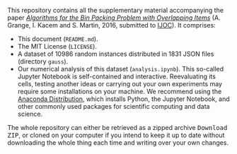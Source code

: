 This repository contains all the supplementary material accompanying the paper [_Algorithms for the Bin Packing Problem with Overlapping Items_](http://arxiv.org/abs/1605.00558) (A. Grange, I. Kacem and S. Martin, 2016, submitted to [IJOC](http://pubsonline.informs.org)). It comprises:

- This document (`README.md`).
- The MIT License (`LICENSE`).
- A dataset of 10986 random instances distributed in 1831 JSON files (directory `gauss`).
- Our numerical analysis of this dataset (`analysis.ipynb`). This so-called Jupyter Notebook is self-contained and interactive. Reevaluating its cells, testing another ideas or carrying out your own experiments may require some installations on your machine. We recommend using the [Anaconda Distribution](https://www.continuum.io/downloads), which installs Python, the Jupyter Notebook, and other commonly used packages for scientific computing and data science.

The whole repository can either be retrieved as a zipped archive <kbd>Download ZIP</kbd>, or cloned on your computer if you intend to keep it up to date without downloading the whole thing each time and writing over your own changes.
